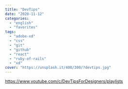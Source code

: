 ```yaml
---
title: "DevTips"
date: "2020-11-12"
categories:
  - "english"
  - "favorites"
tags:
  - "adobe-xd"
  - "css"
  - "git"
  - "github"
  - "react"
  - "ruby-of-rails"
  - "xd"
cover: "https://unsplash.it/400/300/?devtips.jpg"
---
```


https://www.youtube.com/c/DevTipsForDesigners/playlists

